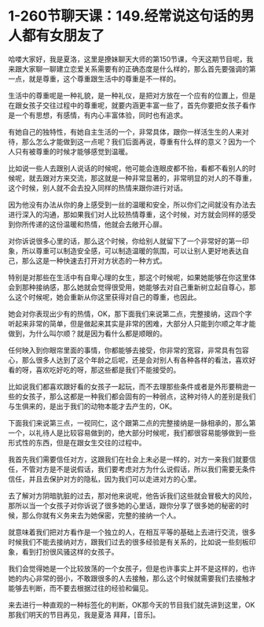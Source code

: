 # 1-260节聊天课：149.经常说这句话的男人都有女朋友了

哈喽大家好，我是夏洛，这里是撩妹聊天大师的第150节课，今天这期节目呢，我来跟大家聊一聊建立恋爱关系需要有的正确态度是什么样的，那么首先要强调的第一点，就是尊重，这个尊重跟生活中的尊重是不一样的。

生活中的尊重呢是一种礼貌，是一种礼仪，是把对方放在一个应有的位置上，但是在跟女孩子交往过程中的尊重呢，就要内涵更丰富一些了，首先你要把女孩子看作是一个有思想，有感情，有内心丰富体验，同时也有追求。

有她自己的独特性，有她自主生活的一个，非常具体，跟你一样活生生的人来对待，那么怎么才能做到这一点呢？我们后面再说，尊重有什么样的意义？因为一个人只有被尊重的时候才能够感觉到温暖。

比如说一些人去跟别人说话的时候呢，他可能会连眼皮都不抬，看都不看别人的时候呢，就去跟对方来交流，那这就是一种非常显著的，非常明显的对人的不尊重，这个时候，别人就不会去投入同样的热情来跟你进行对话。

因为他没有办法从你的身上感受到一丝的温暖和安全，所以你们之间就没有办法去进行深入的沟通，那如果我们对人比较热情尊重，这个时候，对方就会同样的感受到你所传递的这份温暖和热情，他就会去敞开心扉。

对你诉说很多心里的话，那么这个时候，你给别人就留下了一个非常好的第一印象，所以尊重可以制造安全感，可以制造温暖的氛围，可以让别人更好地表达自己，那么这是一种快速去打开对方状态的一种方式。

特别是对那些在生活中有自卑心理的女生，那这个时候呢，如果她能够在你这里体会到那种接纳感，那么她就会觉得很受用，她能够去对自己重新树立起自尊心，那么这个时候呢，她会重新从你这里获得对自己的尊重，也因此。

她会对你表现出少有的热情，OK，那下面我们来说第二点，完整接纳，这四个字听起来非常的简单，但是做起来其实是非常的困难，大部分人只能到尔顺之年才能做到，为什么叫尔顺？就是因为看什么都是顺眼的。

任何映入到你眼帘里面的事情，你都能够去接受，你非常的宽容，非常具有包容心，那么很多人达到了这个年龄之后呢，还是会对别人有各种各样的看法，喜欢好看的呀，喜欢吃好吃的呀，那这些都是我们不能接受的。

比如说我们都喜欢跟好看的女孩子一起玩，而不去理那些条件或者是外形要稍逊一些的女孩子，那么这都是一种我们都会固有的一种弱点，这种对待人的差别是我们与生俱来的，是出于我们的动物本能才去产生的，OK。

下面我们来说第三点，一视同仁，这个跟第二点的完整接纳是一脉相承的，那么第一个，以礼待人是比较容易做到的，绝大部分时候呢，我们都很容易能够做到一些形式性的东西，但是在跟女生交往的过程中。

我首先我们需要信任对方，这跟我们在社会上未必是一样的，对方一来我们就要信任，不管对方是不是说假话，我们要考虑对方为什么说假话，所以我们需要无条件信任，并且去保护对方的隐私，因为我们可以走进对方的心里。

去了解对方阴暗肮脏的过去，那对他来说呢，他告诉我们这些就会冒极大的风险，那所以当一个女孩子对你诉说了很多她的心里话，跟你分享了很多她的秘密的时候，那么你就有义务来去为她保密，完整的接纳一个人。

就意味着我们把对方看作是一个独立的人，在相互平等的基础上去进行交流，很多时候我们不能去接纳对方，跟我们过去的很多经验是有关系的，比如说一些刻板印象，看到打扮很风骚这样的女孩子。

我们会觉得她是一个比较放荡的一个女孩子，但是也许事实上并不是这样的，也许她的内心非常的弱小，不敢跟很多的人去接触，那么这个时候就需要我们去接触才能够去判断，而不要去根据过往的经验和偏见。

来去进行一种直观的一种标签化的判断，OK那今天的节目我们就先讲到这里，OK那我们明天的节目再见，我是夏洛 拜拜，[音乐]。

